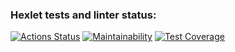 ### Hexlet tests and linter status:
[![Actions Status](https://github.com/nikitos3000/frontend-project-46/workflows/hexlet-check/badge.svg)](https://github.com/nikitos3000/frontend-project-46/actions)
[![Maintainability](https://api.codeclimate.com/v1/badges/b3bbe21718f232c456f9/maintainability)](https://codeclimate.com/github/nikitos3000/frontend-project-46/maintainability)
[![Test Coverage](https://api.codeclimate.com/v1/badges/b3bbe21718f232c456f9/test_coverage)](https://codeclimate.com/github/nikitos3000/frontend-project-46/test_coverage)